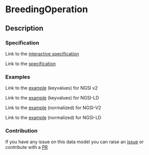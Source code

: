 # BreedingOperation

## Description 


### Specification

Link to the [interactive specification](https://swagger.lab.fiware.org/?url=https://smart-data-models.github.io/dataModel.Aquaculture/BreedingOperation/swagger.yaml)

Link to the [specification](https://github.com/smart-data-models/dataModel.Aquaculture/blob/master/BreedingOperation/doc/spec.md)
### Examples

Link to the [example](https://smart-data-models.github.io/dataModel.Aquaculture/BreedingOperation/examples/example.json) (keyvalues) for NGSI v2

Link to the [example](https://smart-data-models.github.io/dataModel.Aquaculture/BreedingOperation/examples/example.jsonld) (keyvalues) for NGSI-LD

Link to the [example](https://smart-data-models.github.io/dataModel.Aquaculture/BreedingOperation/examples/example-normalized.json) (normalized) for NGSI-V2

Link to the [example](https://smart-data-models.github.io/dataModel.Aquaculture/BreedingOperation/examples/example-normalized.jsonld) (normalized) for NGSI-LD
### Contribution

 If you have any issue on this data model you can raise an [issue](https://github.com/smart-data-models/dataModel.Aquaculture/issues)  or contribute with a [PR](https://github.com/smart-data-models/dataModel.Aquaculture/pulls)